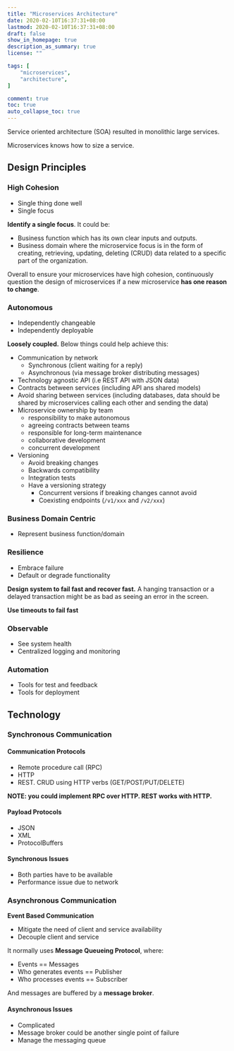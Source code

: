 ```yaml
---
title: "Microservices Architecture"
date: 2020-02-10T16:37:31+08:00
lastmod: 2020-02-10T16:37:31+08:00
draft: false
show_in_homepage: true
description_as_summary: true
license: ""

tags: [
    "microservices",
    "architecture",
]

comment: true
toc: true
auto_collapse_toc: true
---
```


Service oriented architecture (SOA) resulted in monolithic large services.

Microservices knows how to size a service.

## Design Principles

### High Cohesion
- Single thing done well
- Single focus

**Identify a single focus**. It could be:
- Business function which has its own clear inputs and outputs.
- Business domain where the microservice focus is in the form of creating, retrieving, updating, deleting (CRUD) data related to a specific part of the organization.

Overall to ensure your microservices have high cohesion, continuously question the design of microservices if a new microservice **has one reason to change**.
  
### Autonomous
- Independently changeable
- Independently deployable

**Loosely coupled.** Below things could help achieve this:
- Communication by network
  - Synchronous (client waiting for a reply)
  - Asynchronous (via message broker distributing messages)
- Technology agnostic API (i.e REST API with JSON data)
- Contracts between services (including API ans shared models)
- Avoid sharing between services (including databases, data should be shared by microservices calling each other and sending the data)
- Microservice ownership by team
  - responsibility to make autonomous
  - agreeing contracts between teams
  - responsible for long-term maintenance
  - collaborative development
  - concurrent development
- Versioning
  - Avoid breaking changes
  - Backwards compatibility
  - Integration tests
  - Have a versioning strategy
    - Concurrent versions if breaking changes cannot avoid
    - Coexisting endpoints (`/v1/xxx` and `/v2/xxx`)

### Business Domain Centric
- Represent business function/domain

### Resilience
- Embrace failure
- Default or degrade functionality

**Design system to fail fast and recover fast.** A hanging transaction or a delayed transaction might be as bad as seeing an error in the screen.

**Use timeouts to fail fast**

### Observable
- See system health
- Centralized logging and monitoring

### Automation
- Tools for test and feedback
- Tools for deployment

## Technology

### Synchronous Communication

#### Communication Protocols
- Remote procedure call (RPC)
- HTTP
- REST. CRUD using HTTP verbs (GET/POST/PUT/DELETE)

**NOTE: you could implement RPC over HTTP. REST works with HTTP.**

#### Payload Protocols
- JSON
- XML
- ProtocolBuffers

#### Synchronous Issues
- Both parties have to be available
- Performance issue due to network

### Asynchronous Communication

**Event Based Communication**
- Mitigate the need of client and service availability
- Decouple client and service

It normally uses **Message Queueing Protocol**, where:
- Events == Messages
- Who generates events == Publisher
- Who processes events == Subscriber

And messages are buffered by a **message broker**.

#### Asynchronous Issues
- Complicated
- Message broker could be another single point of failure
- Manage the messaging queue
  
